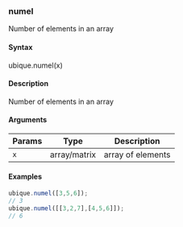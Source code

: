 ### numel

Number of elements in an array


#### Syntax

ubique.numel(x)


#### Description

Number of elements in an array  



#### Arguments

|Params|Type|Description
|---------|----|-----------
|`x` | array/matrix | array of elements


#### Examples

```js
ubique.numel([3,5,6]);
// 3
ubique.numel([[3,2,7],[4,5,6]]);
// 6
```

